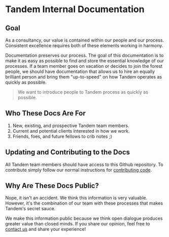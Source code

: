 Tandem Internal Documentation
=============================

Goal
----

As a consultancy, our value is contained within our people and our process. Consistent excellence requires both of these elements working in harmony.

Documentation preserves our process. The goal of this documentation is to make it as easy as possible to find and store the essential knowledge of our processes. If a team member goes on vacation or decides to join the forest people, we should have documentation that allows us to hire an equally brilliant person and bring them "up-to-speed" on how Tandem operates as quickly as possible.

> We want to introduce people to Tandem process as quickly as possible.

Who These Docs Are For
----------------------

1.  New, existing, and prospective Tandem team members.
2.  Current and potential clients interested in how we work.
3.  Friends, foes, and future fellows to crib notes ;)

Updating and Contributing to the Docs
-------------------------------------

All Tandem team members should have access to this Github repository. To contribute simply follow our normal instructions for [contributing code](/coding/dev-workflow.md).

Why Are These Docs Public?
--------------------------

Nope, it isn't an accident. We think this information is very valuable. However, it's the combination of our team with these processes that makes Tandem's secret sauce.

We make this information public because we think open dialogue produces greater value than closed minds. If you share our opinion, feel free to [contact us](https://www.thinktandem.io/contact) and share your experience!
